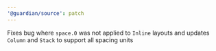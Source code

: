 ```yaml
---
'@guardian/source': patch
---
```


Fixes bug where `space.0` was not applied to `Inline` layouts and updates `Column` and `Stack` to support all spacing units
